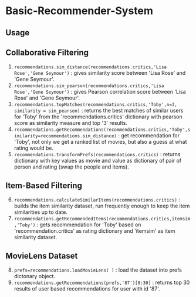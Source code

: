# Basic-Recommender-System

## Usage

## Collaborative Filtering
1. `recommendations.sim_distance(recommendations.critics,'Lisa Rose','Gene Seymour')` : gives
similarity score between 'Lisa Rose' and 'Gene Seymour'.
2. `recommendations.sim_pearson(recommendations.critics,'Lisa Rose','Gene Seymour')` : gives 
Pearson correlation score between 'Lisa Rose' and 'Gene Seymour'.
3. `recommendations.topMatches(recommendations.critics,'Toby',n=3, similarity = sim_pearson)` : returns the best matches
of similar users for 'Toby' from the 'recommendations.critics' dictionary with pearson score as similarity measure
and top '3' results.
4. `recommendations.getRecommendations(recommendations.critics,'Toby',similarity=recommendations.sim_distance)` :
get recommendation for 'Toby', not only we get a ranked list of movies, but also a guess at what rating would be.
5. `recommendations.transformPrefs(recommendations.critics)` : returns dictionary with key values as movie and value as
dictionary of pair of person and rating (swap the people and items).

## Item-Based Filtering
6. `recommendations.calculateSimilarItems(recommendations.critics)` : builds the item similarity dataset, run frequently
enough to keep the item similarities up to date.
7. `recommendations.getRecommendedItems(recommendations.critics,itemsim,'Toby')` : gets recommendation for 'Toby' 
based on 'recommendation.critics' as rating dictionary and 'itemsim' as item similarity dataset.

## MovieLens Dataset
8. `prefs=recommendations.loadMovieLens( )` : load the dataset into prefs dictonary object.
9. `recommendations.getRecommendations(prefs,'87')[0:30]` : returns top 30 results of user based recommendations for
user with id '87'.
